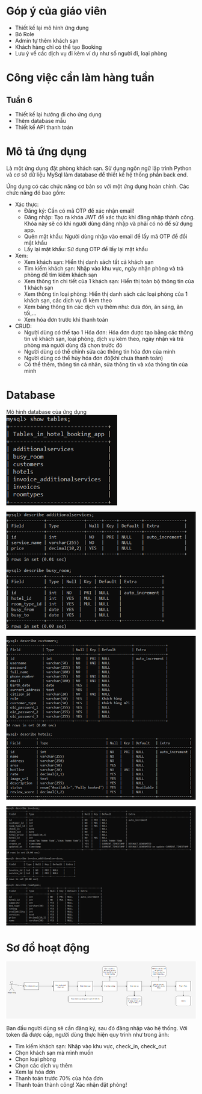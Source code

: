 # Góp ý của giáo viên
- Thiết kế lại mô hình ứng dụng
- Bỏ Role
- Admin tự thêm khách sạn
- Khách hàng chỉ có thể tạo Booking
- Lưu ý về các dịch vụ đi kèm ví dụ như số người đi, loại phòng


# Công việc cần làm hàng tuần
## Tuần 6
- Thiết kế lại hướng đi cho ứng dụng
- Thêm database mẫu
- Thiết kế API thanh toán

# Mô tả ứng dụng
Là một ứng dụng đặt phòng khách sạn. Sử dụng ngôn ngữ lập trình Python và cơ sở dữ liệu MySql làm database để thiết kế hệ thống phần back end.

Ứng dụng có các chức năng cơ bản so với một ứng dụng hoàn chỉnh. Các chức năng đó bao gồm:
- Xác thực: 
  - Đăng ký: Cần có mã OTP để xác nhận email!
  - Đăng nhập: Tạo ra khóa JWT để xác thực khi đăng nhập thành công. Khóa này sẽ có khi người dùng đăng nhập và phải có nó để sử dụng app.
  - Quên mật khẩu: Người dùng nhập vào email để lấy mã OTP để đổi mật khẩu
  - Lấy lại mật khẩu: Sử dụng OTP để lấy lại mật khẩu
- Xem:
  - Xem khách sạn: Hiển thị danh sách tất cả khách sạn
  - Tìm kiếm khách sạn: Nhập vào khu vực, ngày nhận phòng và trả phòng để tìm kiếm khách sạn
  - Xem thông tin chi tiết của 1 khách sạn: Hiển thị toàn bộ thông tin của 1 khách sạn
  - Xem thông tin loại phòng: Hiển thị danh sách các loại phòng của 1 khách sạn, các dịch vụ đi kèm theo
  - Xem bảng thông tin các dịch vụ thêm như: đưa đón, ăn sáng, ăn tối,...
  - Xem hóa đơn trước khi thanh toán
- CRUD:
  - Người dùng có thể tạo 1 Hóa đơn: Hóa đơn được tạo bằng các thông tin về khách sạn, loại phòng, dịch vụ kèm theo, ngày nhận và trả phòng mà người dùng đã chọn trước đó
  - Người dùng có thể chỉnh sửa các thông tin hóa đơn của mình
  - Người dùng có thể hủy hóa đơn đó(khi chưa thanh toán)
  - Có thể thêm, thông tin cá nhân, sửa thông tin và xóa thông tin của mình

# Database
Mô hình database của ứng dụng
![](/Anh/Screenshot_1029.png)

![](/Anh/Screenshot_1030.png)

![](/Anh/Screenshot_1031.png)

![](/Anh/Screenshot_1032.png)

# Sơ đồ hoạt động
![](/Anh/Screenshot_1033.png)

Ban đầu người dùng sẽ cần đăng ký, sau đó đăng nhập vào hệ thống. Với token đã được cấp, người dùng thực hiện quy trình như trong ảnh:
- Tìm kiếm khách sạn: Nhập vào khu vực, check_in, check_out
- Chọn khách sạn mà mình muốn
- Chọn loại phòng
- Chọn các dịch vụ thêm
- Xem lại hóa đơn
- Thanh toán trước 70% của hóa đơn
- Thanh toán thành công! Xác nhận đặt phòng!